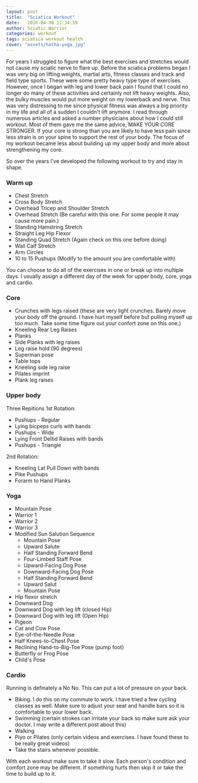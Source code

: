 ```yaml
---
layout: post
title:  "Sciatica Workout"
date:   2016-04-30 11:34:59
author: Sciatic Warrior
categories: workout
tags: sciatica workout health
cover: "assets/hatha-yoga.jpg"
---
```


For years I struggled to figure what the best exercises and stretches would not cause my sciatic nerve to flare up. Before the sciatica problems began I was very big on lifting weights, martial arts, fitness classes and track and field type sports. These were some pretty heavy type type of exercises. However, once I began with leg and lower back pain I found that I could no longer do many of these activities and certainly not lift heavy weights. Also, the bulky muscles would put more weight on my lowerback and nerve. This was very distressing to me since physical fitness was always a big priority in my life and all of a sudden I couldn't lift anymore. I read through numerous articles and asked a number physicians about how I could still workout. Most of them gave me the same advice, MAKE YOUR CORE STRONGER. If your core is strong than you are likely to have less pain since less strain is on your spine to support the rest of your body. The focus of my workout became less about building up my upper body and more about strengthening my core. 

So over the years I've developed the following workout to try and stay in shape.

### Warm up

* Chest Stretch 
* Cross Body Stretch
* Overhead Tricep and Shoulder Stretch
* Overhead Stretch (Be careful with this one. For some people it may cause more pain.)
* Standing Hamstring Stretch
* Straight Leg Hip Flexor 
* Standing Quad Stretch (Again check on this one before doing)
* Wall Calf Stretch
* Arm Circles
* 10 to 15 Pushups (Modify to the amount you are comfortable with)

You can choose to do all of the exercises in one or break up into multiple days. I usually assign a different day of the week for upper body, core, yoga and cardio.

### Core

* Crunches with legs raised (these are very light crunches. Barely move your body off the ground. I have hurt myself before but pulling myself up too much. Take some time figure out your confort zone on this one.)
* Kneeling Rear Leg Raises
* Planks
* Side Planks with leg raises
* Leg raise hold (90 degrees)
* Superman pose
* Table tops
* Kneeling side leg raise
* Pilates imprint
* Plank leg raises

### Upper body

Three Repitions
1st Rotation:

* Pushups - Regular
* Lying bicpeps curls with bands
* Pushups - Wide
* Lying Front Deltid Raises with bands
* Pushups - Triangle

2nd Rotation:

* Kneeling Lat Pull Down with bands
* Pike Pushups
* Forarm to Hand Planks

### Yoga

* Mountain Pose
* Warrior 1
* Warrior 2
* Warrior 3
* Modified Sun Salution Sequence
  * Mountain Pose
  * Upward Salute
  * Half Standing Forward Bend
  * Four-Limbed Staff Pose
  * Upward-Facing Dog Pose
  * Downward-Facing Dog Pose
  * Half Standing Forward Bend
  * Upward Salut
  * Mountain Pose
* Hip flexor stretch
* Downward Dog
* Downward Dog with leg lift (closed Hip)
* Downward Dog with leg lift (Open Hip)
* Pigeon
* Cat and Cow Pose
* Eye-of-the-Needle Pose
* Half Knees-to-Chest Pose
* Reclining Hand-to-Big-Toe Pose (pump foot)
* Butterfly or Frog Pose
* Child's Pose

### Cardio
Running is definately a No No. This can put a lot of pressure on your back. 

* Biking. I do this on my commute to work. I have tried a few cycling classes as well. Make sure to adjust your seat and handle bars so it is comfortable to your lower back.
* Swimming (certain strokes can irritate your back so make sure ask your doctor. I may write a different post about this)
* Walking
* Piyo or Pilates (only certain videos and exercises. I have found these to be really great videos)
* Take the stairs whenever possible. 

With each workout make sure to take it slow. Each person's condition and comfort zone may be different. If something hurts then skip it or take the time to build up to it. 
